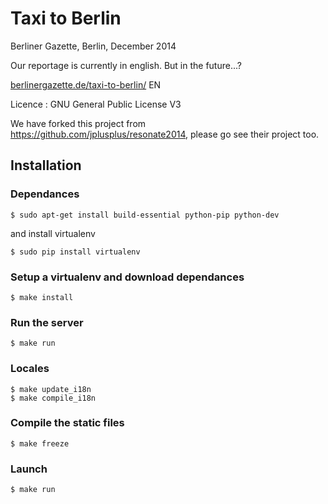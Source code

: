 Taxi to Berlin
===================

Berliner Gazette, Berlin, December 2014

Our reportage is currently in english. But in the future...?

[berlinergazette.de/taxi-to-berlin/](berlinergazette.de/taxi-to-berlin/) EN

Licence : GNU General Public License V3

We have forked this project from https://github.com/jplusplus/resonate2014, please go see their project too.


## Installation

### Dependances

	$ sudo apt-get install build-essential python-pip python-dev

and install virtualenv

	$ sudo pip install virtualenv

### Setup a virtualenv and download dependances

	$ make install

### Run the server

	$ make run

### Locales

	$ make update_i18n
	$ make compile_i18n

### Compile the static files

	$ make freeze

### Launch

	$ make run
